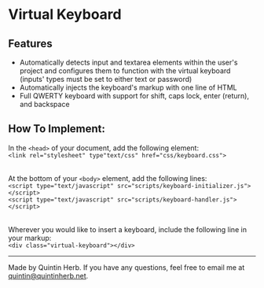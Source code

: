 # Virtual Keyboard

## Features

+ Automatically detects input and textarea elements within the user's project and configures them to function with the virtual keyboard (inputs' types must be set to either text or password)
+ Automatically injects the keyboard's markup with one line of HTML
+ Full QWERTY keyboard with support for shift, caps lock, enter (return), and backspace

## How To Implement:

In the `<head>` of your document, add the following element:<br>
  `<link rel="stylesheet" type"text/css" href="css/keyboard.css">`
  
<br>At the bottom of your ```<body>``` element, add the following lines:<br>
  `<script type="text/javascript" src="scripts/keyboard-initializer.js"></script>`
  <br>`<script type="text/javascript" src="scripts/keyboard-handler.js"></script>`
  
<br>Wherever you would like to insert a keyboard, include the following line in your markup:<br>
  `<div class="virtual-keyboard"></div>`
  
---

Made by Quintin Herb.
If you have any questions, feel free to email me at quintin@quintinherb.net.
